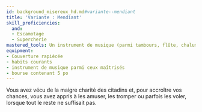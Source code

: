 ```yaml
---
id: background_misereux_hd.md#variante--mendiant
title: 'Variante : Mendiant'
skill_proficiencies:
  and:
  - Escamotage
  - Supercherie
mastered_tools: Un instrument de musique (parmi tambours, flûte, chalumeau), un type de jeu au choix.
equipment:
- Couverture rapiécée
- habits courants
- instrument de musique parmi ceux maîtrisés
- bourse contenant 5 po
---
```


Vous avez vécu de la maigre charité des citadins et, pour accroître vos chances, vous avez appris à les amuser, les tromper ou parfois les voler, lorsque tout le reste ne suffisait pas.

